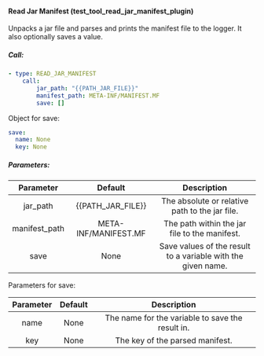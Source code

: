 #### Read Jar Manifest (test_tool_read_jar_manifest_plugin)

Unpacks a jar file and parses and prints the manifest file to the logger. It also optionally saves a value.

##### Call:

```yaml
- type: READ_JAR_MANIFEST
    call:
        jar_path: "{{PATH_JAR_FILE}}"
        manifest_path: META-INF/MANIFEST.MF
        save: []
```

Object for save:

```yaml
save:
  name: None
  key: None
```

##### Parameters:

|   Parameter   |       Default        |                         Description                          |
| :-----------: | :------------------: | :----------------------------------------------------------: |
|   jar_path    |  {{PATH_JAR_FILE}}   |        The absolute or relative path to the jar file.        |
| manifest_path | META-INF/MANIFEST.MF |        The path within the jar file to the manifest.         |
|     save      |         None         | Save values of the result to a variable with the given name. |

Parameters for save:

| Parameter | Default |                   Description                    |
| :-------: | :-----: | :----------------------------------------------: |
|   name    |  None   | The name for the variable to save the result in. |
|    key    |  None   |         The key of the parsed manifest.          |